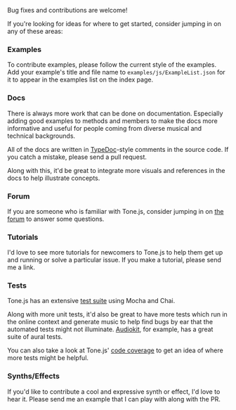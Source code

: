 Bug fixes and contributions are welcome!

If you're looking for ideas for where to get started, consider jumping in on any of these areas:

### Examples

To contribute examples, please follow the current style of the examples. Add your example's title and file name
to `examples/js/ExampleList.json` for it to appear in the examples list on the index page.

### Docs

There is always more work that can be done on documentation. Especially adding good examples to methods and members to
make the docs more informative and useful for people coming from diverse musical and technical backgrounds.

All of the docs are written in [TypeDoc](https://typedoc.org/)-style comments in the source code. If you catch a
mistake, please send a pull request.

Along with this, it'd be great to integrate more visuals and references in the docs to help illustrate concepts.

### Forum

If you are someone who is familiar with Tone.js, consider jumping in
on [the forum](https://groups.google.com/forum/#!forum/tonejs) to answer some questions.

### Tutorials

I'd love to see more tutorials for newcomers to Tone.js to help them get up and running or solve a particular issue. If
you make a tutorial, please send me a link.

### Tests

Tone.js has an extensive [test suite](https://github.com/Tonejs/Tone.js/wiki/Testing) using Mocha and Chai.

Along with more unit tests, it'd also be great to have more tests which run in the online context and generate music to
help find bugs by ear that the automated tests might not illuminate. [Audiokit](http://audiokit.io/tests/), for example,
has a great suite of aural tests.

You can also take a look at Tone.js' [code coverage](https://coveralls.io/github/Tonejs/Tone.js) to get an idea of where
more tests might be helpful.

### Synths/Effects

If you'd like to contribute a cool and expressive synth or effect, I'd love to hear it. Please send me an example that I
can play with along with the PR.
